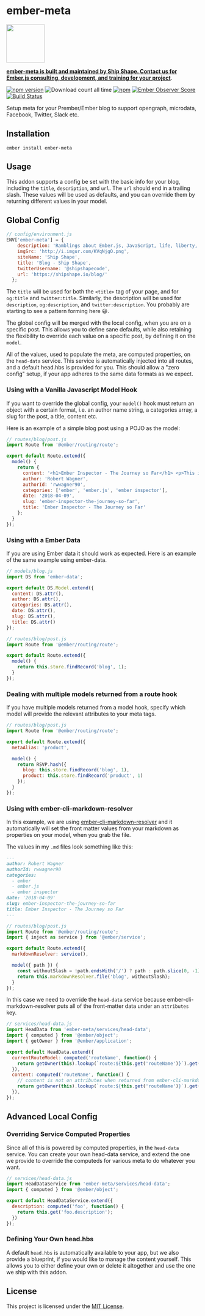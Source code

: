 ember-meta
==============================================================================

<a href="https://shipshape.io/"><img src="http://i.imgur.com/KVqNjgO.png" width="100" height="100"/></a>

**[ember-meta is built and maintained by Ship Shape. Contact us for Ember.js consulting, development, and training for your project](https://shipshape.io/ember-consulting)**.

[![npm version](https://badge.fury.io/js/ember-meta.svg)](http://badge.fury.io/js/ember-meta)
![Download count all time](https://img.shields.io/npm/dt/ember-meta.svg)
[![npm](https://img.shields.io/npm/dm/ember-meta.svg)]()
[![Ember Observer Score](http://emberobserver.com/badges/ember-meta.svg)](http://emberobserver.com/addons/ember-meta)
[![Build Status](https://travis-ci.org/shipshapecode/ember-meta.svg)](https://travis-ci.org/shipshapecode/ember-meta)

Setup meta for your Prember/Ember blog to support opengraph, microdata, Facebook, Twitter, Slack etc.

Installation
------------------------------------------------------------------------------

```
ember install ember-meta
```

Usage
------------------------------------------------------------------------------
This addon supports a config be set with the basic info for your blog, including the `title`,
`description`, and `url`. The `url` should end in a trailing slash. These values will be used as defaults, and
you can override them by returning different values in your model.

## Global Config

```js
// config/environment.js
ENV['ember-meta'] = {
    description: 'Ramblings about Ember.js, JavaScript, life, liberty, and the pursuit of happiness.',
    imgSrc: 'http://i.imgur.com/KVqNjgO.png',
    siteName: 'Ship Shape',
    title: 'Blog - Ship Shape',
    twitterUsername: '@shipshapecode',
    url: 'https://shipshape.io/blog/'
  };
```

The `title` will be used for both the `<title>` tag of your page, and for `og:title` and `twitter:title`. Similarly, the
description will be used for `description`, `og:description`, and `twitter:description`. You probably are starting to see
a pattern forming here :smiley:.

The global config will be merged with the local config, when you are on a specific post. This allows you to define
sane defaults, while also retaining the flexibility to override each value on a specific post, by defining it on the
`model`.

All of the values, used to populate the meta, are computed properties, on the `head-data` service. This service is
automatically injected into all routes, and a default head.hbs is provided for you. This should allow a "zero config"
setup, if your app adheres to the same data formats as we expect.

### Using with a Vanilla Javascript Model Hook

If you want to override the global config, your `model()` hook must return an object with a certain format, i.e. an author
name string, a categories array, a slug for the post, a title, content etc.

Here is an example of a simple blog post using a POJO as the model:

```js
// routes/blog/post.js
import Route from '@ember/routing/route';

export default Route.extend({
  model() {
    return {
      content: '<h1>Ember Inspector - The Journey so Far</h1> <p>This is a post body!</p>',
      author: 'Robert Wagner',
      authorId: 'rwwagner90',
      categories: ['ember', 'ember.js', 'ember inspector'],
      date: '2018-04-09',
      slug: 'ember-inspector-the-journey-so-far',
      title: 'Ember Inspector - The Journey so Far'
    };
  }
});
```

### Using with a Ember Data

If you are using Ember data it should work as expected. Here is an example of the same example using ember-data.

```js
// models/blog.js
import DS from 'ember-data';

export default DS.Model.extend({
  content: DS.attr(),
  author: DS.attr(),
  categories: DS.attr(),
  date: DS.attr(),
  slug: DS.attr(),
  title: DS.attr()
});
```

```js
// routes/blog/post.js
import Route from '@ember/routing/route';

export default Route.extend({
  model() {
    return this.store.findRecord('blog', 1);
  }
});
```

### Dealing with multiple models returned from a route hook

If you have multiple models returned from a model hook, specify which model will provide the relevant attributes to your meta tags.

```js
// routes/blog/post.js
import Route from '@ember/routing/route';

export default Route.extend({
  metaAlias: 'product',

  model() {
    return RSVP.hash({
      blog: this.store.findRecord('blog', 1),
      product: this.store.findRecord('product', 1)
    });
  }
});
```

### Using with ember-cli-markdown-resolver

In this example, we are using [ember-cli-markdown-resolver](https://github.com/willviles/ember-cli-markdown-resolver)
and it automatically will set the front matter values from your markdown as properties on your model, when you grab the file.

The values in my `.md` files look something like this:

```md
---
author: Robert Wagner
authorId: rwwagner90
categories:
  - ember
  - ember.js
  - ember inspector
date: '2018-04-09'
slug: ember-inspector-the-journey-so-far
title: Ember Inspector - The Journey so Far
---
```

```js
// routes/blog/post.js
import Route from '@ember/routing/route';
import { inject as service } from '@ember/service';

export default Route.extend({
  markdownResolver: service(),

  model({ path }) {
    const withoutSlash = !path.endsWith('/') ? path : path.slice(0, -1);
    return this.markdownResolver.file('blog', withoutSlash);
  }
});
```

In this case we need to override the `head-data` service because ember-cli-markdown-resolver puts all of the
front-matter data under an `attributes` key.

```js
// services/head-data.js
import HeadData from 'ember-meta/services/head-data';
import { computed } from '@ember/object';
import { getOwner } from '@ember/application';

export default HeadData.extend({
  currentRouteModel: computed('routeName', function() {
    return getOwner(this).lookup(`route:${this.get('routeName')}`).get('currentModel.attributes');
  }),
  content: computed('routeName', function() {
    // content is not on attributes when returned from ember-cli-markdown-resolver
    return getOwner(this).lookup(`route:${this.get('routeName')}`).get('currentModel.content');
  }),
});
```


## Advanced Local Config

### Overriding Service Computed Properties

Since all of this is powered by computed properties, in the `head-data` service. You can create your own head-data service, and
extend the one we provide to override the computeds for various meta to do whatever you want.

```js
// services/head-data.js
import HeadDataService from 'ember-meta/services/head-data';
import { computed } from '@ember/object';

export default HeadDataService.extend({
  description: computed('foo', function() {
    return this.get('foo.description');
  })
});
```

### Defining Your Own head.hbs

A default `head.hbs` is automatically available to your app, but we also provide a blueprint, if you would like to manage the
content yourself. This allows you to either define your own or delete it altogether and use the one we ship with this addon.

License
------------------------------------------------------------------------------

This project is licensed under the [MIT License](LICENSE.md).
